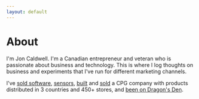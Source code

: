 ```yaml
---
layout: default
---
```

# About
I'm Jon Caldwell. I'm a Canadian entrepreneur and veteran who is passionate about business and technology. This is where I log thoughts on business and experiments that I've run for different marketing channels.

I've [sold software](https://www.xpertdoc.com/en/), [sensors](https://leddartech.com/), [built](https://bncpet.com/) and [sold](http://www.globenewswire.com/news-release/2019/03/20/1757707/0/en/Dane-Creek-Capital-announces-the-acquisition-of-Bonnie-Clyde-Premium-Pet-Goods.html) a CPG company with products distributed in 3 countries and 450+ stores, and [been on Dragon's Den](https://www.cbc.ca/dragonsden/m_pitches/bonnie-clyde-pet-goods).
